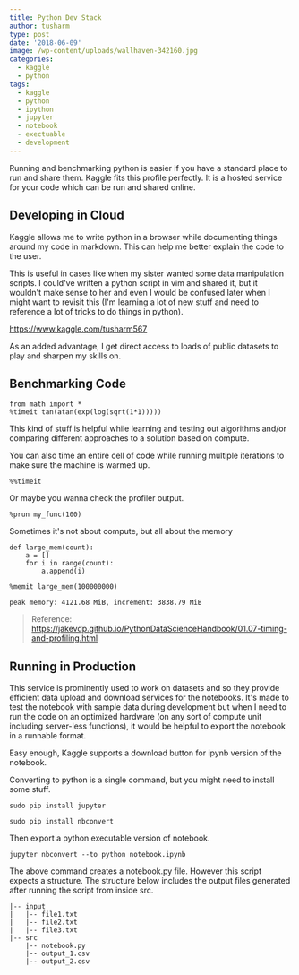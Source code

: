 ```yaml
---
title: Python Dev Stack
author: tusharm
type: post
date: '2018-06-09'
image: /wp-content/uploads/wallhaven-342160.jpg
categories:
  - kaggle
  - python
tags:
  - kaggle
  - python
  - ipython
  - jupyter
  - notebook
  - exectuable
  - development
---
```

Running and benchmarking python is easier if you have a standard place to run and share them. Kaggle fits this profile perfectly. It is a hosted service for your code which can be run and shared online.

## Developing in Cloud

Kaggle allows me to write python in a browser while documenting things around my code in markdown. This can help me better explain the code to the user.

This is useful in cases like when my sister wanted some data manipulation scripts. I could've written a python script in vim and shared it, but it wouldn't make sense to her and even I would be confused later when I might want to revisit this (I'm learning a lot of new stuff and need to reference a lot of tricks to do things in python).

https://www.kaggle.com/tusharm567

As an added advantage, I get direct access to loads of public datasets to play and sharpen my skills on.

## Benchmarking Code

```
from math import *
%timeit tan(atan(exp(log(sqrt(1*1)))))
```

This kind of stuff is helpful while learning and testing out algorithms and/or comparing different approaches to a solution based on compute.

You can also time an entire cell of code while running multiple iterations to make sure the machine is warmed up.

```
%%timeit 
```

Or maybe you wanna check the profiler output.

```
%prun my_func(100)
```

Sometimes it's not about compute, but all about the memory

```
def large_mem(count):
    a = []
    for i in range(count):
        a.append(i)
        
%memit large_mem(100000000)
```

```
peak memory: 4121.68 MiB, increment: 3838.79 MiB
```

> Reference: https://jakevdp.github.io/PythonDataScienceHandbook/01.07-timing-and-profiling.html

## Running in Production

This service is prominently used to work on datasets and so they provide efficient data upload and download services for the notebooks. It's made to test the notebook with sample data during development but when I need to run the code on an optimized hardware (on any sort of compute unit including server-less functions), it would be helpful to export the notebook in a runnable format.

Easy enough, Kaggle supports a download button for ipynb version of the notebook.

Converting to python is a single command, but you might need to install some stuff.

```
sudo pip install jupyter
```

```
sudo pip install nbconvert
```

Then export a python executable version of notebook.

```
jupyter nbconvert --to python notebook.ipynb
```

The above command creates a notebook.py file. However this script expects a structure. The structure below includes the output files generated after running the script from inside src.

```
|-- input
|   |-- file1.txt
|   |-- file2.txt
|   |-- file3.txt
|-- src
    |-- notebook.py
    |-- output_1.csv
    |-- output_2.csv
```
